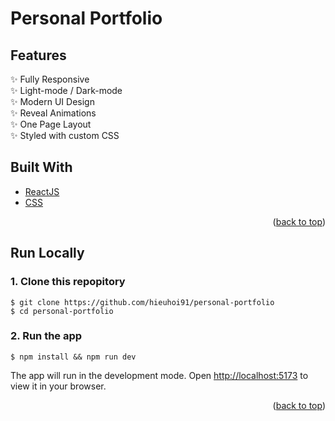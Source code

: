 # Personal Portfolio

## Features

✨ Fully Responsive\
✨ Light-mode / Dark-mode\
✨ Modern UI Design\
✨ Reveal Animations\
✨ One Page Layout\
✨ Styled with custom CSS

## Built With

- [ReactJS](https://reactjs.org/)
- [CSS](https://www.w3schools.com/css/)

<p align="right">(<a href="#top">back to top</a>)</p>

## Run Locally

### 1. Clone this repopitory

```
$ git clone https://github.com/hieuhoi91/personal-portfolio
$ cd personal-portfolio
```

### 2. Run the app

```
$ npm install && npm run dev
```

The app will run in the development mode.
Open [http://localhost:5173](http://localhost:5173) to view it in your browser.

<p align="right">(<a href="#top">back to top</a>)</p>
